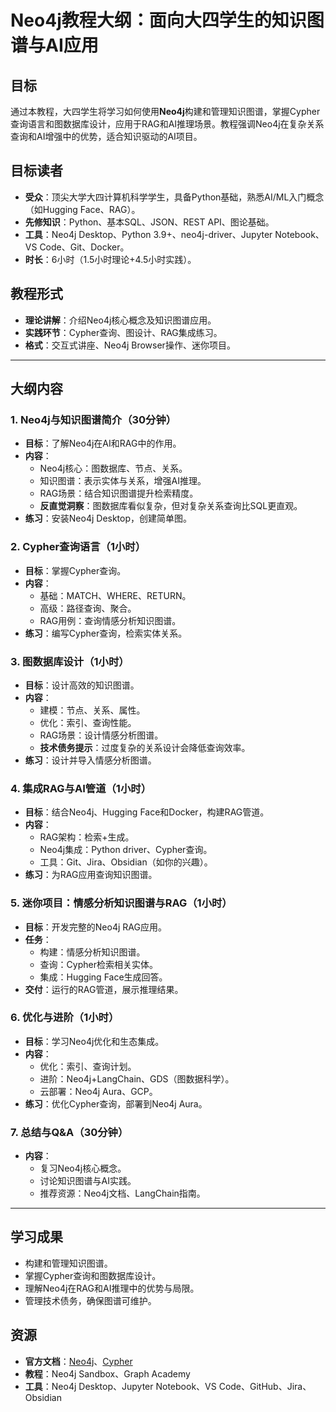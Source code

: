 # Neo4j教程大纲：面向大四学生的知识图谱与AI应用

## 目标
通过本教程，大四学生将学习如何使用**Neo4j**构建和管理知识图谱，掌握Cypher查询语言和图数据库设计，应用于RAG和AI推理场景。教程强调Neo4j在复杂关系查询和AI增强中的优势，适合知识驱动的AI项目。

## 目标读者
- **受众**：顶尖大学大四计算机科学学生，具备Python基础，熟悉AI/ML入门概念（如Hugging Face、RAG）。
- **先修知识**：Python、基本SQL、JSON、REST API、图论基础。
- **工具**：Neo4j Desktop、Python 3.9+、neo4j-driver、Jupyter Notebook、VS Code、Git、Docker。
- **时长**：6小时（1.5小时理论+4.5小时实践）。

## 教程形式
- **理论讲解**：介绍Neo4j核心概念及知识图谱应用。
- **实践环节**：Cypher查询、图设计、RAG集成练习。
- **格式**：交互式讲座、Neo4j Browser操作、迷你项目。

---

## 大纲内容

### 1. Neo4j与知识图谱简介（30分钟）
- **目标**：了解Neo4j在AI和RAG中的作用。
- **内容**：
  - Neo4j核心：图数据库、节点、关系。
  - 知识图谱：表示实体与关系，增强AI推理。
  - RAG场景：结合知识图谱提升检索精度。
  - **反直觉洞察**：图数据库看似复杂，但对复杂关系查询比SQL更直观。
- **练习**：安装Neo4j Desktop，创建简单图。

### 2. Cypher查询语言（1小时）
- **目标**：掌握Cypher查询。
- **内容**：
  - 基础：MATCH、WHERE、RETURN。
  - 高级：路径查询、聚合。
  - RAG用例：查询情感分析知识图谱。
- **练习**：编写Cypher查询，检索实体关系。

### 3. 图数据库设计（1小时）
- **目标**：设计高效的知识图谱。
- **内容**：
  - 建模：节点、关系、属性。
  - 优化：索引、查询性能。
  - RAG场景：设计情感分析图谱。
  - **技术债务提示**：过度复杂的关系设计会降低查询效率。
- **练习**：设计并导入情感分析图谱。

### 4. 集成RAG与AI管道（1小时）
- **目标**：结合Neo4j、Hugging Face和Docker，构建RAG管道。
- **内容**：
  - RAG架构：检索+生成。
  - Neo4j集成：Python driver、Cypher查询。
  - 工具：Git、Jira、Obsidian（如你的兴趣）。
- **练习**：为RAG应用查询知识图谱。

### 5. 迷你项目：情感分析知识图谱与RAG（1小时）
- **目标**：开发完整的Neo4j RAG应用。
- **任务**：
  - 构建：情感分析知识图谱。
  - 查询：Cypher检索相关实体。
  - 集成：Hugging Face生成回答。
- **交付**：运行的RAG管道，展示推理结果。

### 6. 优化与进阶（1小时）
- **目标**：学习Neo4j优化和生态集成。
- **内容**：
  - 优化：索引、查询计划。
  - 进阶：Neo4j+LangChain、GDS（图数据科学）。
  - 云部署：Neo4j Aura、GCP。
- **练习**：优化Cypher查询，部署到Neo4j Aura。

### 7. 总结与Q&A（30分钟）
- **内容**：
  - 复习Neo4j核心概念。
  - 讨论知识图谱与AI实践。
  - 推荐资源：Neo4j文档、LangChain指南。

---

## 学习成果
- 构建和管理知识图谱。
- 掌握Cypher查询和图数据库设计。
- 理解Neo4j在RAG和AI推理中的优势与局限。
- 管理技术债务，确保图谱可维护。

## 资源
- **官方文档**：[Neo4j](https://neo4j.com/docs/)、[Cypher](https://neo4j.com/docs/cypher-manual/)
- **教程**：Neo4j Sandbox、Graph Academy
- **工具**：Neo4j Desktop、Jupyter Notebook、VS Code、GitHub、Jira、Obsidian